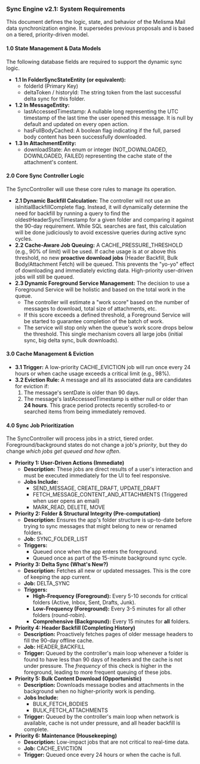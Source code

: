 ### **Sync Engine v2.1: System Requirements**

This document defines the logic, state, and behavior of the Melisma Mail data synchronization engine. It supersedes previous proposals and is based on a tiered, priority-driven model.

#### **1.0 State Management & Data Models**

The following database fields are required to support the dynamic sync logic.

* **1.1 In FolderSyncStateEntity (or equivalent):**  
  * folderId (Primary Key)  
  * deltaToken / historyId: The string token from the last successful delta sync for this folder.  
* **1.2 In MessageEntity:**  
  * lastAccessedTimestamp: A nullable long representing the UTC timestamp of the last time the user opened this message. It is null by default and updated on every open action.  
  * hasFullBodyCached: A boolean flag indicating if the full, parsed body content has been successfully downloaded.  
* **1.3 In AttachmentEntity:**  
  * downloadState: An enum or integer (NOT\_DOWNLOADED, DOWNLOADED, FAILED) representing the cache state of the attachment's content.

#### **2.0 Core Sync Controller Logic**

The SyncController will use these core rules to manage its operation.

* **2.1 Dynamic Backfill Calculation:** The controller will not use an isInitialBackfillComplete flag. Instead, it will dynamically determine the need for backfill by running a query to find the oldestHeaderSyncTimestamp for a given folder and comparing it against the 90-day requirement. While SQL searches are fast, this calculation will be done judiciously to avoid excessive queries during active sync cycles.  
* **2.2 Cache-Aware Job Queuing:** A CACHE\_PRESSURE\_THRESHOLD (e.g., 90% of limit) will be used. If cache usage is at or above this threshold, no new **proactive download jobs** (Header Backfill, Bulk Body/Attachment Fetch) will be queued. This prevents the "yo-yo" effect of downloading and immediately evicting data. High-priority user-driven jobs will still be queued.  
* **2.3 Dynamic Foreground Service Management:** The decision to use a Foreground Service will be holistic and based on the total work in the queue.  
  * The controller will estimate a "work score" based on the number of messages to download, total size of attachments, etc.  
  * If this score exceeds a defined threshold, a Foreground Service will be started to guarantee completion of the batch of work.  
  * The service will stop only when the queue's work score drops below the threshold. This single mechanism covers all large jobs (initial sync, big delta sync, bulk downloads).

#### **3.0 Cache Management & Eviction**

* **3.1 Trigger:** A low-priority CACHE\_EVICTION job will run once every 24 hours or when cache usage exceeds a critical limit (e.g., 98%).  
* **3.2 Eviction Rule:** A message and all its associated data are candidates for eviction if:  
  1. The message's sentDate is older than 90 days.  
  2. The message's lastAccessedTimestamp is either null or older than **24 hours**. This grace period protects recently scrolled-to or searched items from being immediately removed.

#### **4.0 Sync Job Prioritization**

The SyncController will process jobs in a strict, tiered order. Foreground/background states do not change a job's *priority*, but they do change *which jobs get queued and how often*.

* **Priority 1: User-Driven Actions (Immediate)**  
  * **Description:** These jobs are direct results of a user's interaction and must be executed immediately for the UI to feel responsive.  
  * **Jobs Include:**  
    * SEND\_MESSAGE, CREATE\_DRAFT, UPDATE\_DRAFT  
    * FETCH\_MESSAGE\_CONTENT\_AND\_ATTACHMENTS (Triggered when user opens an email)  
    * MARK\_READ, DELETE, MOVE  
* **Priority 2: Folder & Structural Integrity (Pre-computation)**  
  * **Description:** Ensures the app's folder structure is up-to-date before trying to sync messages that might belong to new or renamed folders.  
  * **Job:** SYNC\_FOLDER\_LIST  
  * **Triggers:**  
    * Queued once when the app enters the foreground.  
    * Queued once as part of the 15-minute background sync cycle.  
* **Priority 3: Delta Sync (What's New?)**  
  * **Description:** Fetches all new or updated messages. This is the core of keeping the app current.  
  * **Job:** DELTA\_SYNC  
  * **Triggers:**  
    * **High-Frequency (Foreground):** Every 5-10 seconds for critical folders (Active, Inbox, Sent, Drafts, Junk).  
    * **Low-Frequency (Foreground):** Every 3-5 minutes for all other folders (round-robin).  
    * **Comprehensive (Background):** Every 15 minutes for **all** folders.  
* **Priority 4: Header Backfill (Completing History)**  
  * **Description:** Proactively fetches pages of older message headers to fill the 90-day offline cache.  
  * **Job:** HEADER\_BACKFILL  
  * **Trigger:** Queued by the controller's main loop whenever a folder is found to have less than 90 days of headers and the cache is not under pressure. The *frequency* of this check is higher in the foreground, leading to more frequent queuing of these jobs.  
* **Priority 5: Bulk Content Download (Opportunistic)**  
  * **Description:** Downloads message bodies and attachments in the background when no higher-priority work is pending.  
  * **Jobs Include:**  
    * BULK\_FETCH\_BODIES  
    * BULK\_FETCH\_ATTACHMENTS  
  * **Trigger:** Queued by the controller's main loop when network is available, cache is not under pressure, and all header backfill is complete.  
* **Priority 6: Maintenance (Housekeeping)**  
  * **Description:** Low-impact jobs that are not critical to real-time data.  
  * **Job:** CACHE\_EVICTION  
  * **Trigger:** Queued once every 24 hours or when the cache is full.